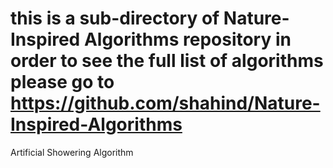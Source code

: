 # this is a sub-directory of Nature-Inspired Algorithms repository in order to see the full list of algorithms please go to https://github.com/shahind/Nature-Inspired-Algorithms

Artificial Showering Algorithm